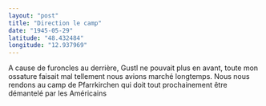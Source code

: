 ```yaml
---
layout: "post"
title: "Direction le camp"
date: "1945-05-29"
latitude: "48.432484"
longitude: "12.937969"
---
```


A cause de furoncles au derrière, Gustl ne pouvait plus en avant, toute mon ossature faisait mal tellement nous avions marché longtemps. Nous nous rendons au camp de Pfarrkirchen qui doit tout prochainement être démantelé par les Américains


<div class="histoire"></div>

<div class="commentaire"></div>